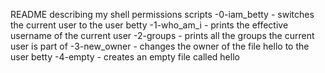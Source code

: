 README describing my shell permissions scripts
-0-iam_betty - switches the current user to the user betty
-1-who_am_i - prints the effective username of the current user 
-2-groups - prints all the groups the current user is part of
-3-new_owner - changes the owner of the file hello to the user betty
-4-empty - creates an empty file called hello
